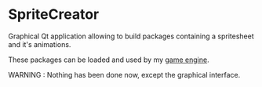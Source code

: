 # SpriteCreator

Graphical Qt application allowing to build packages containing a spritesheet and it's animations.

These packages can be loaded and used by my [game engine](https://github.com/Jules5/GameEngine2D).

WARNING : Nothing has been done now, except the graphical interface. 